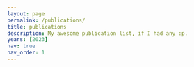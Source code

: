 ```yaml
---
layout: page
permalink: /publications/
title: publications
description: My awesome publication list, if I had any :p.
years: [2023]
nav: true
nav_order: 1
---
```

<!-- _pages/publications.md -->
<!-- <div class="publications">

{%- for y in page.years %}
<h2 class="year">{{y}}</h2>
{% bibliography -f papers -q @*[year={{y}}]* %}
{% endfor %}

</div> -->